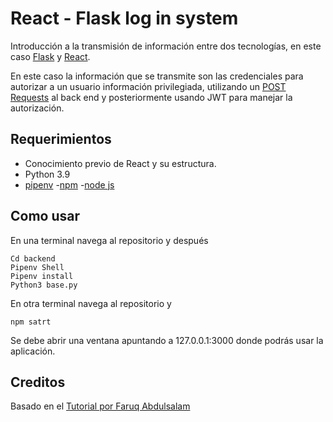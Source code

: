 # React - Flask log in system
Introducción a la transmisión de información entre dos tecnologías, en este caso [Flask](https://flask.palletsprojects.com/en/2.1.x/) y [React](https://reactjs.org).

En este caso la información que se transmite son las credenciales para autorizar a un usuario información privilegiada, utilizando un [POST Requests](https://github.com/santiagoziel/CodeAndGame/blob/main/JWT%20demo%20-%20React%20Flask%20Log%20in/src/components/Login.js) al back end y posteriormente usando JWT para manejar la autorización.

## Requerimientos
- Conocimiento previo de React y su estructura.
- Python 3.9
- [pipenv](https://pypi.org/project/pipenv/)
-[npm](https://www.npmjs.com)
-[node js](https://nodejs.org/en/)

## Como usar
En una terminal navega al repositorio y después
```
Cd backend
Pipenv Shell
Pipenv install
Python3 base.py
```

En otra terminal navega al repositorio y
```
npm satrt
```

Se debe abrir una ventana apuntando a 127.0.0.1:3000 donde podrás usar la aplicación.

## Creditos
Basado en el [Tutorial por Faruq Abdulsalam](https://dev.to/nagatodev/how-to-add-login-authentication-to-a-flask-and-react-application-23i7)
